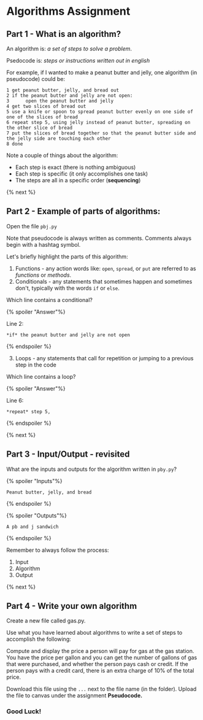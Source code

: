 # Algorithms Assignment

## Part 1 - What is an algorithm?

An algorithm is:  *a set of steps to solve a problem*.

Psedocode is:  *steps or instructions written out in english*

For example, if I wanted to make a peanut butter and jelly, one algorithm (in pseudocode) could be:

    1 get peanut butter, jelly, and bread out
    2 if the peanut butter and jelly are not open:
    3      open the peanut butter and jelly
    4 get two slices of bread out
    5 use a knife or spoon to spread peanut butter evenly on one side of one of the slices of bread
    6 repeat step 5, using jelly instead of peanut butter, spreading on the other slice of bread
    7 put the slices of bread together so that the peanut butter side and the jelly side are touching each other
    8 done

Note a couple of things about the algorithm:
* Each step is exact (there is nothing ambiguous)
* Each step is specific (it only accomplishes one task)
* The steps are all in a specific order (**sequencing**)

{% next %}

## Part 2 - Example of parts of algorithms:

Open the file <code>pbj.py</code>

Note that pseudocode is always written as comments. Comments always begin with a hashtag symbol.

Let's briefly highlight the parts of this algorithm:

1. Functions - any action words like: <code>open</code>, <code>spread</code>, or <code>put</code> are referred to as *functions* or *methods*.
2. Conditionals - any statements that sometimes happen and sometimes don't, typically with the words <code>if</code> or <code>else</code>.

Which line contains a conditional?

{% spoiler "Answer"%}

Line 2:

    *if* the peanut butter and jelly are not open

{% endspoiler %}

3. Loops - any statements that call for repetition or jumping to a previous step in the code

Which line contains a loop?

{% spoiler "Answer"%}

Line 6:

    *repeat* step 5,

{% endspoiler %}

{% next %}

## Part 3 - Input/Output - revisited

What are the inputs and outputs for the algorithm written in <code>pby.py</code>?

{% spoiler "Inputs"%}

    Peanut butter, jelly, and bread

{% endspoiler %}

{% spoiler "Outputs"%}

    A pb and j sandwich

{% endspoiler %}

Remember to always follow the process:
1. Input
2. Algorithm
3. Output

{% next %}

## Part 4 - Write your own algorithm

Create a new file called gas.py.

Use what you have learned about algorithms to write a set of steps to accomplish the following:

Compute and display the price a person will pay for gas at the gas station. You have the price per gallon and you can get the number of gallons of gas that were purchased, and whether the person pays cash or credit. If the person pays with a credit card, there is an extra charge of 10% of the total price.

Download this file using the <code>...</code> next to the file name (in the folder).
Upload the file to canvas under the assignment **Pseudocode.**

### Good Luck!
